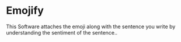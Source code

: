 # Emojify
This Software attaches the emoji along with the sentence you write by understanding the sentiment of the sentence..
